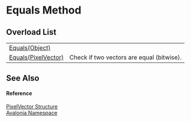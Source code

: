 # Equals Method


## Overload List
<table>
<tr>
<td><a href="M_Avalonia_PixelVector_Equals_1">Equals(Object)</a></td>
<td> </td>
</tr>
<tr>
<td><a href="M_Avalonia_PixelVector_Equals">Equals(PixelVector)</a></td>
<td>Check if two vectors are equal (bitwise).</td>
</tr>
</table>

## See Also


#### Reference
<a href="T_Avalonia_PixelVector">PixelVector Structure</a>  
<a href="N_Avalonia">Avalonia Namespace</a>  

